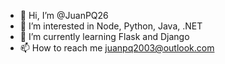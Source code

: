- 👋 Hi, I’m @JuanPQ26
- 👀 I’m interested in Node, Python, Java, .NET
- 🌱 I’m currently learning Flask and Django
- 📫 How to reach me juanpq2003@outlook.com

<!---
JuanPQ26/JuanPQ26 is a ✨ special ✨ repository because its `README.md` (this file) appears on your GitHub profile.
You can click the Preview link to take a look at your changes.
--->
